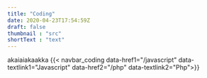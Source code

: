 ```yaml
---
title: "Coding"
date: 2020-04-23T17:54:59Z
draft: false
thumbnail : "src"
shortText : "text"
---
```

akaiaiakaakka
{{< navbar_coding data-href1="/javascript" data-textlink1="Javascript"  data-href2="/php" data-textlink2="Php">}}

